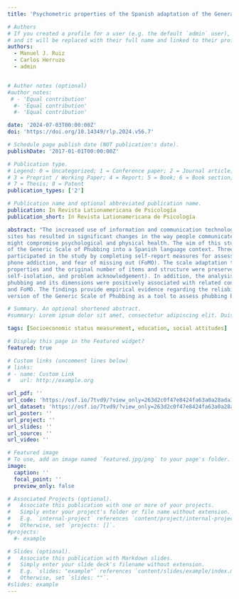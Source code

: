```yaml
---
title: 'Psychometric properties of the Spanish adaptation of the General Phubbing Scale'

# Authors
# If you created a profile for a user (e.g. the default `admin` user), write the username (folder name) here
# and it will be replaced with their full name and linked to their profile.
authors:
  - Manuel J. Ruiz
  - Carlos Herruzo
  - admin


# Author notes (optional)
#author_notes:
 # - 'Equal contribution'
  #- 'Equal contribution'
  #- 'Equal contribution'

date: '2024-07-03T00:00:00Z'
doi: 'https://doi.org/10.14349/rlp.2024.v56.7'

# Schedule page publish date (NOT publication's date).
publishDate: '2017-01-01T00:00:00Z'

# Publication type.
# Legend: 0 = Uncategorized; 1 = Conference paper; 2 = Journal article;
# 3 = Preprint / Working Paper; 4 = Report; 5 = Book; 6 = Book section;
# 7 = Thesis; 8 = Patent
publication_types: ['2']

# Publication name and optional abbreviated publication name.
publication: In Revista Lationamericana de Psicología
publication_short: In Revista Lationamericana de Psicología

abstract: "The increased use of information and communication technologies, the internet and social networking
sites has resulted in significant changes in the way people communicate, leading to negative consequences that
might compromise psychological and physical health. The aim of this study was to present an adaptation and validation
of the Generic Scale of Phubbing into a Spanish language context. Three hundred forty-six Spanish respondents
participated in the study by completing self-report measures for assessing their levels of phubbing, internet addiction,
phone addiction, and fear of missing out (FoMO). The scale adaptation to Spanish resulted in high quality psychometric
properties and the original number of items and structure were preserved (nomophobia, interpersonal contact,
self-isolation, and problem acknowledgement). In addition, the analysis of the relationship between variables showed that
phubbing and its dimensions were positively associated with related constructs including internet addiction, phone addiction,
and FoMO. The findings provide empirical evidence regarding the reliability and validity of the Spanish
version of the Generic Scale of Phubbing as a tool to assess phubbing behaviours."

# Summary. An optional shortened abstract.
#summary: Lorem ipsum dolor sit amet, consectetur adipiscing elit. Duis posuere tellus ac convallis placerat. Proin tincidunt magna sed ex sollicitudin condimentum.

tags: [Socioeconomic status measurement, education, social attitudes]

# Display this page in the Featured widget?
featured: true

# Custom links (uncomment lines below)
# links:
# - name: Custom Link
#   url: http://example.org

url_pdf: ''
url_code: 'https://osf.io/7tvd9/?view_only=263d2c0f47e8424fa63a0a28ada30e93'
url_dataset: 'https://osf.io/7tvd9/?view_only=263d2c0f47e8424fa63a0a28ada30e93'
url_poster: ''
url_project: ''
url_slides: ''
url_source: ''
url_video: ''

# Featured image
# To use, add an image named `featured.jpg/png` to your page's folder.
image:
  caption: ''
  focal_point: ''
  preview_only: false

# Associated Projects (optional).
#   Associate this publication with one or more of your projects.
#   Simply enter your project's folder or file name without extension.
#   E.g. `internal-project` references `content/project/internal-project/index.md`.
#   Otherwise, set `projects: []`.
#projects:
  #- example

# Slides (optional).
#   Associate this publication with Markdown slides.
#   Simply enter your slide deck's filename without extension.
#   E.g. `slides: "example"` references `content/slides/example/index.md`.
#   Otherwise, set `slides: ""`.
#slides: example
---
```


